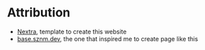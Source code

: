 # Attribution

- [Nextra](https://nextra.site/), template to create this website
- [base.sznm.dev](https://base.sznm.dev/), the one that inspired me to create page like this
